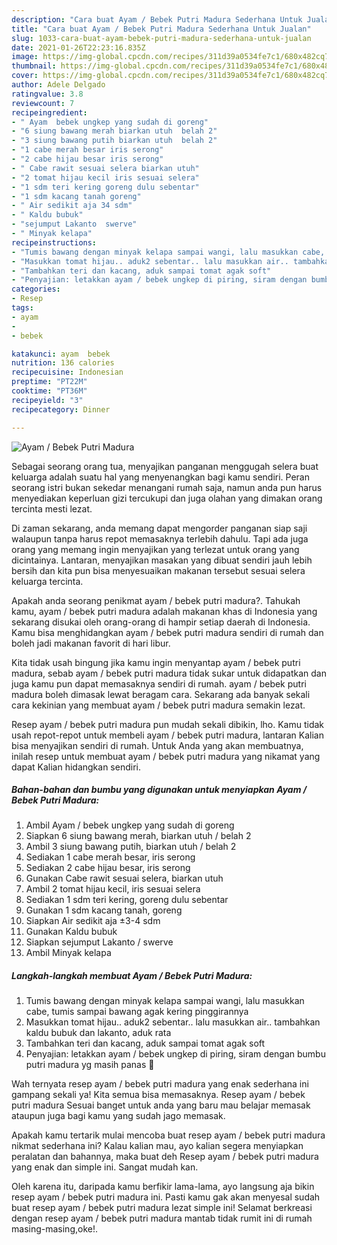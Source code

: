 ```yaml
---
description: "Cara buat Ayam / Bebek Putri Madura Sederhana Untuk Jualan"
title: "Cara buat Ayam / Bebek Putri Madura Sederhana Untuk Jualan"
slug: 1033-cara-buat-ayam-bebek-putri-madura-sederhana-untuk-jualan
date: 2021-01-26T22:23:16.835Z
image: https://img-global.cpcdn.com/recipes/311d39a0534fe7c1/680x482cq70/ayam-bebek-putri-madura-foto-resep-utama.jpg
thumbnail: https://img-global.cpcdn.com/recipes/311d39a0534fe7c1/680x482cq70/ayam-bebek-putri-madura-foto-resep-utama.jpg
cover: https://img-global.cpcdn.com/recipes/311d39a0534fe7c1/680x482cq70/ayam-bebek-putri-madura-foto-resep-utama.jpg
author: Adele Delgado
ratingvalue: 3.8
reviewcount: 7
recipeingredient:
- " Ayam  bebek ungkep yang sudah di goreng"
- "6 siung bawang merah biarkan utuh  belah 2"
- "3 siung bawang putih biarkan utuh  belah 2"
- "1 cabe merah besar iris serong"
- "2 cabe hijau besar iris serong"
- " Cabe rawit sesuai selera biarkan utuh"
- "2 tomat hijau kecil iris sesuai selera"
- "1 sdm teri kering goreng dulu sebentar"
- "1 sdm kacang tanah goreng"
- " Air sedikit aja 34 sdm"
- " Kaldu bubuk"
- "sejumput Lakanto  swerve"
- " Minyak kelapa"
recipeinstructions:
- "Tumis bawang dengan minyak kelapa sampai wangi, lalu masukkan cabe, tumis sampai bawang agak kering pinggirannya"
- "Masukkan tomat hijau.. aduk2 sebentar.. lalu masukkan air.. tambahkan kaldu bubuk dan lakanto, aduk rata"
- "Tambahkan teri dan kacang, aduk sampai tomat agak soft"
- "Penyajian: letakkan ayam / bebek ungkep di piring, siram dengan bumbu putri madura yg masih panas 🤤"
categories:
- Resep
tags:
- ayam
- 
- bebek

katakunci: ayam  bebek 
nutrition: 136 calories
recipecuisine: Indonesian
preptime: "PT22M"
cooktime: "PT36M"
recipeyield: "3"
recipecategory: Dinner

---
```



![Ayam / Bebek Putri Madura](https://img-global.cpcdn.com/recipes/311d39a0534fe7c1/680x482cq70/ayam-bebek-putri-madura-foto-resep-utama.jpg)

Sebagai seorang orang tua, menyajikan panganan menggugah selera buat keluarga adalah suatu hal yang menyenangkan bagi kamu sendiri. Peran seorang istri bukan sekedar menangani rumah saja, namun anda pun harus menyediakan keperluan gizi tercukupi dan juga olahan yang dimakan orang tercinta mesti lezat.

Di zaman  sekarang, anda memang dapat mengorder panganan siap saji walaupun tanpa harus repot memasaknya terlebih dahulu. Tapi ada juga orang yang memang ingin menyajikan yang terlezat untuk orang yang dicintainya. Lantaran, menyajikan masakan yang dibuat sendiri jauh lebih bersih dan kita pun bisa menyesuaikan makanan tersebut sesuai selera keluarga tercinta. 



Apakah anda seorang penikmat ayam / bebek putri madura?. Tahukah kamu, ayam / bebek putri madura adalah makanan khas di Indonesia yang sekarang disukai oleh orang-orang di hampir setiap daerah di Indonesia. Kamu bisa menghidangkan ayam / bebek putri madura sendiri di rumah dan boleh jadi makanan favorit di hari libur.

Kita tidak usah bingung jika kamu ingin menyantap ayam / bebek putri madura, sebab ayam / bebek putri madura tidak sukar untuk didapatkan dan juga kamu pun dapat memasaknya sendiri di rumah. ayam / bebek putri madura boleh dimasak lewat beragam cara. Sekarang ada banyak sekali cara kekinian yang membuat ayam / bebek putri madura semakin lezat.

Resep ayam / bebek putri madura pun mudah sekali dibikin, lho. Kamu tidak usah repot-repot untuk membeli ayam / bebek putri madura, lantaran Kalian bisa menyajikan sendiri di rumah. Untuk Anda yang akan membuatnya, inilah resep untuk membuat ayam / bebek putri madura yang nikamat yang dapat Kalian hidangkan sendiri.

<!--inarticleads1-->

##### Bahan-bahan dan bumbu yang digunakan untuk menyiapkan Ayam / Bebek Putri Madura:

1. Ambil  Ayam / bebek ungkep yang sudah di goreng
1. Siapkan 6 siung bawang merah, biarkan utuh / belah 2
1. Ambil 3 siung bawang putih, biarkan utuh / belah 2
1. Sediakan 1 cabe merah besar, iris serong
1. Sediakan 2 cabe hijau besar, iris serong
1. Gunakan  Cabe rawit sesuai selera, biarkan utuh
1. Ambil 2 tomat hijau kecil, iris sesuai selera
1. Sediakan 1 sdm teri kering, goreng dulu sebentar
1. Gunakan 1 sdm kacang tanah, goreng
1. Siapkan  Air sedikit aja ±3-4 sdm
1. Gunakan  Kaldu bubuk
1. Siapkan sejumput Lakanto / swerve
1. Ambil  Minyak kelapa




<!--inarticleads2-->

##### Langkah-langkah membuat Ayam / Bebek Putri Madura:

1. Tumis bawang dengan minyak kelapa sampai wangi, lalu masukkan cabe, tumis sampai bawang agak kering pinggirannya
1. Masukkan tomat hijau.. aduk2 sebentar.. lalu masukkan air.. tambahkan kaldu bubuk dan lakanto, aduk rata
1. Tambahkan teri dan kacang, aduk sampai tomat agak soft
1. Penyajian: letakkan ayam / bebek ungkep di piring, siram dengan bumbu putri madura yg masih panas 🤤




Wah ternyata resep ayam / bebek putri madura yang enak sederhana ini gampang sekali ya! Kita semua bisa memasaknya. Resep ayam / bebek putri madura Sesuai banget untuk anda yang baru mau belajar memasak ataupun juga bagi kamu yang sudah jago memasak.

Apakah kamu tertarik mulai mencoba buat resep ayam / bebek putri madura nikmat sederhana ini? Kalau kalian mau, ayo kalian segera menyiapkan peralatan dan bahannya, maka buat deh Resep ayam / bebek putri madura yang enak dan simple ini. Sangat mudah kan. 

Oleh karena itu, daripada kamu berfikir lama-lama, ayo langsung aja bikin resep ayam / bebek putri madura ini. Pasti kamu gak akan menyesal sudah buat resep ayam / bebek putri madura lezat simple ini! Selamat berkreasi dengan resep ayam / bebek putri madura mantab tidak rumit ini di rumah masing-masing,oke!.

